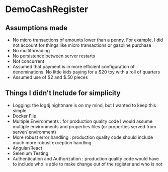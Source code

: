 # DemoCashRegister
## Assumptions made
* No micro transactions of amounts lower than a penny. For example, I did not account for things like micro transactions or gasoline purchase
* No multithreading
* No persistence between server restarts
* Not concurrent
* Assumed that payment is in more efficient configuration of denominations. No little kids paying for a $20 toy with a roll of quarters
* Assumed use of $2 and $.50 pieces
## Things I didn't Include for simplicity
* Logging: the log4j nightmare is on my mind, but I wanted to keep this simple
* Docker File
* Multiple Environments : for production quality code I would assume multiple environments and properties files (or properties served from server/ environment)
* More robust error handling : production quality code should include much more robust exception handling
* Angular/React 
* Selenium Testing
* Authentication and Authorization : production quality code would have to include who is able to make change out of the register and who is not
